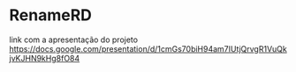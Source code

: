 # RenameRD
link com a apresentação do projeto
https://docs.google.com/presentation/d/1cmGs70biH94am7IUtjQrvgR1VuQkjvKJHN9kHg8fO84
